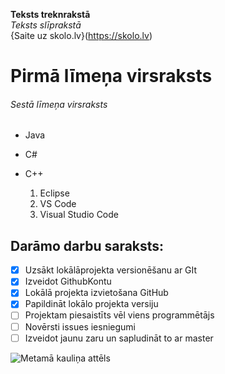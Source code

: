 **Teksts treknrakstā** <br>
*Teksts slīprakstā* <br>
{Saite uz skolo.lv}(https://skolo.lv) <br>

# Pirmā līmeņa virsraksts
###### Sestā līmeņa virsraksts

* Java
* C#
* C++

  1. Eclipse
  2. VS Code
  3. Visual Studio Code

 ## Darāmo darbu saraksts:
 - [x] Uzsākt lokālāprojekta versionēšanu ar GIt
 - [x] Izveidot GithubKontu
 - [x] Lokālā projekta izvietošana GitHub
 - [x] Papildināt lokālo projekta versiju
 - [ ] Projektam piesaistīts vēl viens programmētājs
 - [ ] Novērsti issues iesniegumi
 - [ ] Izveidot jaunu zaru un sapludināt to ar master

![Metamā kauliņa attēls](https://pngimg.com/uploads/dice/dice_PNG49.png)
